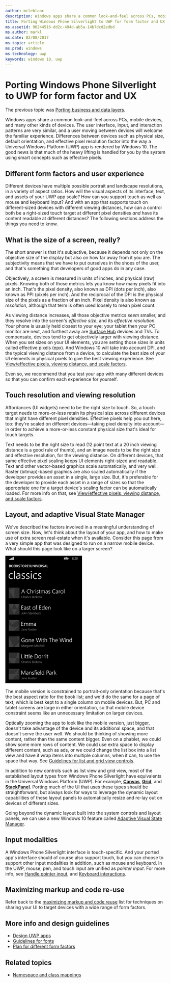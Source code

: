 ```yaml
---
author: mcleblanc
description: Windows apps share a common look-and-feel across PCs, mobile devices, and many other kinds of devices. The user interface, input, and interaction patterns are very similar, and a user moving between devices will welcome the familiar experience.
title: Porting Windows Phone Silverlight to UWP for form factor and UX
ms.assetid: 96244516-dd2c-494d-ab5a-14b7dcd2edbd
ms.author: markl
ms.date: 02/08/2017
ms.topic: article
ms.prod: windows
ms.technology: uwp
keywords: windows 10, uwp
---
```


#  Porting Windows Phone Silverlight to UWP for form factor and UX


The previous topic was [Porting business and data layers](wpsl-to-uwp-business-and-data.md).

Windows apps share a common look-and-feel across PCs, mobile devices, and many other kinds of devices. The user interface, input, and interaction patterns are very similar, and a user moving between devices will welcome the familiar experience. Differences between devices such as physical size, default orientation, and effective pixel resolution factor into the way a Universal Windows Platform (UWP) app is rendered by Windows 10. The good news is that much of the heavy lifting is handled for you by the system using smart concepts such as effective pixels.

## Different form factors and user experience

Different devices have multiple possible portrait and landscape resolutions, in a variety of aspect ratios. How will the visual aspects of its interface, text, and assets of your UWP app scale? How can you support touch as well as mouse and keyboard input? And with an app that supports touch on different-sized devices with different viewing distances, how can a control both be a right-sized touch target at different pixel densities *and* have its content readable at different distances? The following sections address the things you need to know.

## What is the size of a screen, really?

The short answer is that it's subjective, because it depends not only on the objective size of the display but also on how far away from it you are. The subjectivity means that we have to put ourselves in the shoes of the user, and that's something that developers of good apps do in any case.

Objectively, a screen is measured in units of inches, and physical (raw) pixels. Knowing both of those metrics lets you know how many pixels fit into an inch. That's the pixel density, also known as DPI (dots per inch), also known as PPI (pixels per inch). And the reciprocal of the DPI is the physical size of the pixels as a fraction of an inch. Pixel density is also known as *resolution*, although that term is often used loosely to mean pixel count.

As viewing distance increases, all those objective metrics *seem* smaller, and they resolve into the screen's *effective size*, and its *effective resolution*. Your phone is usually held closest to your eye; your tablet then your PC monitor are next, and furthest away are [Surface Hub](http://www.microsoft.com/microsoft-surface-hub) devices and TVs. To compensate, devices tend to get objectively larger with viewing distance. When you set sizes on your UI elements, you are setting those sizes in units called effective pixels (epx). And Windows 10 will take into account DPI, and the typical viewing distance from a device, to calculate the best size of your UI elements in physical pixels to give the best viewing experience. See [View/effective pixels, viewing distance, and scale factors](wpsl-to-uwp-porting-xaml-and-ui.md).

Even so, we recommend that you test your app with many different devices so that you can confirm each experience for yourself.

## Touch resolution and viewing resolution

Affordances (UI widgets) need to be the right size to touch. So, a touch target needs to more-or-less retain its physical size across different devices that might have different pixel densities. Effective pixels help you out here, too: they're scaled on different devices—taking pixel density into account—in order to achieve a more-or-less constant physical size that's ideal for touch targets.

Text needs to be the right size to read (12 point text at a 20 inch viewing distance is a good rule of thumb), and an image needs to be the right size and effective resolution, for the viewing distance. On different devices, that same effective pixel scaling keeps UI elements right-sized and readable. Text and other vector-based graphics scale automatically, and very well. Raster (bitmap)-based graphics are also scaled automatically if the developer provides an asset in a single, large size. But, it's preferable for the developer to provide each asset in a range of sizes so that the appropriate one for a target device's scaling factor can be automatically loaded. For more info on that, see [View/effective pixels, viewing distance, and scale factors](wpsl-to-uwp-porting-xaml-and-ui.md).

## Layout, and adaptive Visual State Manager

We've described the factors involved in a meaningful understanding of screen size. Now, let's think about the layout of your app, and how to make use of extra screen real-estate when it's available. Consider this page from a very simple app that was designed to run on a narrow mobile device. What should this page look like on a larger screen?

![the ported windows phone store app](images/wpsl-to-uwp-case-studies/c01-04-uni-phone-app-ported.png)

The mobile version is constrained to portrait-only orientation because that's the best aspect ratio for the book list; and we'd do the same for a page of text, which is best kept to a single column on mobile devices. But, PC and tablet screens are large in either orientation, so that mobile device constraint seems like an unnecessary limitation on larger devices.

Optically zooming the app to look like the mobile version, just bigger, doesn't take advantage of the device and its additional space, and that doesn't serve the user well. We should be thinking of showing more content, rather than the same content bigger. Even on a phablet, we could show some more rows of content. We could use extra space to display different content, such as ads, or we could change the list box into a list view and have it wrap items into multiple columns, when it can, to use the space that way. See [Guidelines for list and grid view controls](https://msdn.microsoft.com/library/windows/apps/mt186889).

In addition to new controls such as list view and grid view, most of the established layout types from Windows Phone Silverlight have equivalents in the Universal Windows Platform (UWP). For example, [**Canvas**](https://msdn.microsoft.com/library/windows/apps/br209267), [**Grid**](https://msdn.microsoft.com/library/windows/apps/br242704), and [**StackPanel**](https://msdn.microsoft.com/library/windows/apps/br209635). Porting much of the UI that uses these types should be straightforward, but always look for ways to leverage the dynamic layout capabilities of these layout panels to automatically resize and re-lay out on devices of different sizes.

Going beyond the dynamic layout built into the system controls and layout panels, we can use a new Windows 10 feature called [Adaptive Visual State Manager](wpsl-to-uwp-porting-xaml-and-ui.md).

## Input modalities

A Windows Phone Silverlight interface is touch-specific. And your ported app's interface should of course also support touch, but you can choose to support other input modalities in addition, such as mouse and keyboard. In the UWP, mouse, pen, and touch input are unified as *pointer input*. For more info, see [Handle pointer input](https://msdn.microsoft.com/library/windows/apps/mt404610), and [Keyboard interactions](https://msdn.microsoft.com/library/windows/apps/mt185607).

## Maximizing markup and code re-use

Refer back to the [maximizing markup and code reuse](wpsl-to-uwp-porting-to-a-uwp-project.md) list for techniques on sharing your UI to target devices with a wide range of form factors.

## More info and design guidelines

-   [Design UWP apps](http://dev.windows.com/design)
-   [Guidelines for fonts](https://msdn.microsoft.com/library/windows/apps/hh700394)
-   [Plan for different form factors](https://msdn.microsoft.com/library/windows/apps/dn958435)

## Related topics

* [Namespace and class mappings](wpsl-to-uwp-namespace-and-class-mappings.md)

